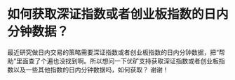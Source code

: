 # 如何获取深证指数或者创业板指数的日内分钟数据？

最近研究做日内交易的策略需要深证指数或者创业板指数的日内分钟数据，把“帮助”里面查了个遍也没找到啊。所以想问一下优矿支持获取深证指数或者创业板指数以及一些其他指数的日内分钟数据吗，如何获取？ 谢谢！